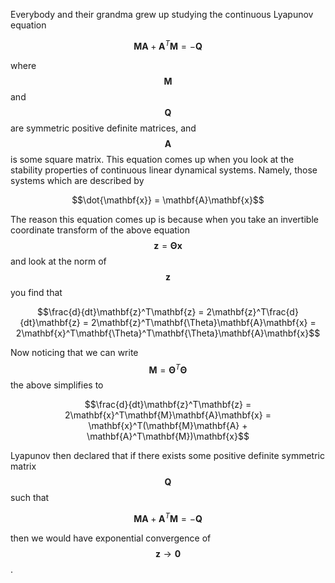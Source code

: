 Everybody and their grandma grew up studying the continuous Lyapunov equation

$$\mathbf{M}\mathbf{A} + \mathbf{A}^T\mathbf{M} = -\mathbf{Q}$$


where $$\mathbf{M}$$ and $$\mathbf{Q}$$ are symmetric positive definite matrices, and $$\mathbf{A}$$ is some square matrix. This equation comes up when you look at the stability properties of continuous linear dynamical systems. Namely, those systems which are described by 

$$\dot{\mathbf{x}} = \mathbf{A}\mathbf{x}$$

The reason this equation comes up is because when you take an invertible coordinate transform of the above equation $$\mathbf{z} = \mathbf{\Theta}\mathbf{x}$$ and look at the norm of $$\mathbf{z}$$ you find that

$$\frac{d}{dt}\mathbf{z}^T\mathbf{z} = 2\mathbf{z}^T\frac{d}{dt}\mathbf{z} = 2\mathbf{z}^T\mathbf{\Theta}\mathbf{A}\mathbf{x} = 2\mathbf{x}^T\mathbf{\Theta}^T\mathbf{\Theta}\mathbf{A}\mathbf{x}$$

Now noticing that we can write $$\mathbf{M}= \mathbf{\Theta}^T\mathbf{\Theta}$$ the above simplifies to

$$\frac{d}{dt}\mathbf{z}^T\mathbf{z} = 2\mathbf{x}^T\mathbf{M}\mathbf{A}\mathbf{x} = \mathbf{x}^T(\mathbf{M}\mathbf{A} + \mathbf{A}^T\mathbf{M})\mathbf{x}$$

Lyapunov then declared that if there exists some positive definite symmetric matrix $$\mathbf{Q}$$ such that 

$$\mathbf{M}\mathbf{A} + \mathbf{A}^T\mathbf{M} = -\mathbf{Q}$$

then we would have exponential convergence of $$\mathbf{z} \rightarrow \mathbf{0}$$.

